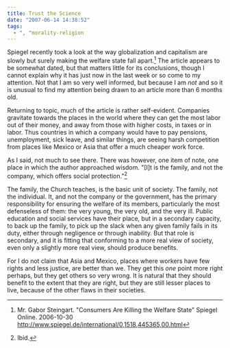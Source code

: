```yaml
---
title: Trust the Science
date: "2007-06-14 14:38:52"
tags:
  - ", "morality-religion
---
```

Spiegel recently took a look at the way globalization and capitalism are slowly but surely making the welfare state fall apart.[^spiegel1]  The article appears to be somewhat dated, but that matters little for its conclusions, though I cannot explain why it has just now in the last week or so come to my attention.  Not that I am so very well informed, but because I am *not* and so it is unusual to find my attention being drawn to an article more than 6 months old.  

Returning to topic, much of the article is rather self-evident.  Companies gravitate towards the places in the world where they can get the most labor out of their money, and away from those with higher costs, in taxes or in labor.  Thus countries in which a company would have to pay pensions, unemployment, sick leave, and similar things, are seeing harsh competition from places like Mexico or Asia that offer a much cheaper work force.  

As I said, not much to see there.  There was however, one item of note, one place in which the author approached wisdom.  "[I]t is the family, and not the company, which offers social protection."[^spiegel2]

The family, the Church teaches, is the basic unit of society.  The family, not the individual.  It, and not the company or the government, has the primary responsibility for ensuring the welfare of its members, particularly the most defenseless of them: the very young, the very old, and the very ill.  Public education and social services have their place, but in a secondary capacity, to back up the family, to pick up the slack when any given family fails in its duty, either through negligence or through inability.  But that role is secondary, and it is fitting that conforming to a more real view of society, even only a slightly more real view, should produce benefits.   

For I do not claim that Asia and Mexico, places where workers have few rights and less justice, are better than we.  They get this *one* point more right perhaps, but they get others so very wrong.  It is natural that they should benefit to the extent that they are right, but they are still lesser places to live, because of the other flaws in their societies.  

[^spiegel1]:  Mr. Gabor Steingart.  "Consumers Are Killing the Welfare State" Spiegel Online.  2006-10-30 <http://www.spiegel.de/international/0,1518,445365,00.html>
[^spiegel2]:  Ibid. 

